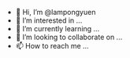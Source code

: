 - 👋 Hi, I’m @lampongyuen
- 👀 I’m interested in ...
- 🌱 I’m currently learning ...
- 💞️ I’m looking to collaborate on ...
- 📫 How to reach me ...

<!---
lampongyuen/lampongyuen is a ✨ special ✨ repository because its `README.md` (this file) appears on your GitHub profile.
You can click the Preview link to take a look at your changes.
--->
